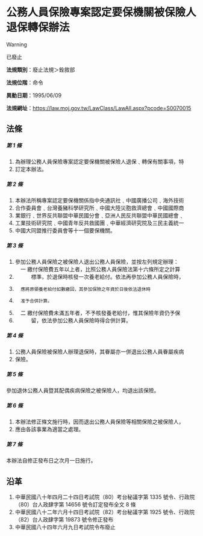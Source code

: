 # 公務人員保險專案認定要保機關被保險人退保轉保辦法


> [!WARNING]
> 已廢止


**法規類別**：廢止法規＞銓敘部

**法規位階**：命令

**異動日期**：1995/06/09  

**法規網址**：https://law.moj.gov.tw/LawClass/LawAll.aspx?pcode=S0070015



## 法條
##### 第 1 條
1. 為辦理公務人員保險專案認定要保機關被保險人退保﹑轉保有關事項，特
1. 訂定本辦法。

##### 第 2 條
1. 本辦法所稱專案認定要保機關係指中央通訊社﹑中國廣播公司﹑海外技術
1. 合作委員會﹑台灣養豬科學研究所﹑中國大陸災胞救濟總會﹑中國國際商
1. 業銀行﹑世界反共聯盟中華民國分會﹑亞洲人民反共聯盟中華民國總會﹑
1. 工業技術研究院﹑中國青年反共救國團﹑中華經濟研究院及三民主義統一
1. 中國大同盟推行委員會等十一個要保機關。

##### 第 3 條
1. 參加公務人員保險之被保險人退出公務人員保險，並按左列規定辦理：  
　一  繳付保險費五年以上者，比照公務人員保險法第十六條所定之計算
1. 　　　標準，於退保時核發一次養老給付。依法再參加公務人員保險時，
1.       應將原領養老給付如數繳回，其參加保險之年資於日後依法退休時
1.       准予合併計算。
1. 　二  繳付保險費未滿五年者，不予核發養老給付，惟其保險年資仍予保
1. 　　　留，依法參加公務人員保險時得合併計算。

##### 第 4 條
1. 公務人員保險被保險人辦理退保時，其眷屬亦一併退出公務人員眷屬疾病
1. 保險。

##### 第 5 條
參加退休公務人員暨其配偶疾病保險之被保險人，均退出該保險。

##### 第 6 條
1. 本辦法修正條文施行時，因而退出公務人員保險等相關保險之被保險人，
1. 應由各該事業為適當之處理。

##### 第 7 條
本辦法自修正發布日之次月一日施行。

## 沿革
1. 中華民國八十年四月二十四日考試院（80）考台秘議字第 1335 號令、行政院（80）台人政肆字第 14656  號令訂定發布全文 8  條
1. 中華民國八十二年六月十四日考試院（82）考台秘議字第 1925 號令、行政院（82）台人政肆字第 19873  號令修正發布
1. 中華民國八十四年六月九日考試院令布廢止
